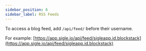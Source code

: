 ```yaml
---
sidebar_position: 6
sidebar_label: RSS Feeds
---
```


To access a blog feed, add `/api/feed/` before their username.

For example: [https://app.sigle.io/api/feed/sigleapp.id.blockstack](https://app.sigle.io/api/feed/sigleapp.id.blockstack)
